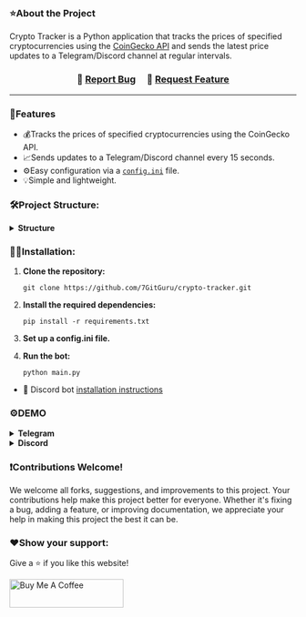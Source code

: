 ### ⭐About the Project
Crypto Tracker is a Python application that tracks the prices of specified cryptocurrencies using the [CoinGecko API](https://www.coingecko.com/en/api) and sends the latest price updates to a Telegram/Discord channel at regular intervals.

<h3 align="center">
    🔹
    <a href="https://github.com/7GitGuru/crypto-tracker/issues">Report Bug</a> &nbsp; &nbsp;
    🔹
    <a href="https://github.com/7GitGuru/crypto-tracker/issues">Request Feature</a>
</h3>

---

### 🚀Features
- 💰Tracks the prices of specified cryptocurrencies using the CoinGecko API.
- 📈Sends updates to a Telegram/Discord channel every 15 seconds.
- ⚙️Easy configuration via a [`config.ini`](https://github.com/7GitGuru/crypto-tracker/blob/main/config/config.ini) file.
- 💡Simple and lightweight.

### 🛠️Project Structure:
<details>
  <summary><b>Structure</b></summary>
    
```
crypto_tracker/
│
├── config/
│   └── config.ini
│
├── crypto_tracker - discord/
│   ├── config/
│        └── config.ini
│   │
│   ├── api_handling.py
│   ├── discord_bot.py
│   ├── requirements.txt
│   └── README.md
│
├── tests/
│   └──  tests.py
│  
├── api_handling.py
├── main.py
├── telegram_bot.py
├── requirements.txt
├── LICENSE
└── README.md
```
</details>

### 👨‍💻Installation:
1. **Clone the repository:**
   ```
   git clone https://github.com/7GitGuru/crypto-tracker.git
   ```

2. **Install the required dependencies:**
   ```
   pip install -r requirements.txt
   ```

3. **Set up a config.ini file.**

4. **Run the bot:**
   ```
   python main.py
   ```
- 🤖 Discord bot [installation instructions](https://github.com/7GitGuru/crypto-tracker/blob/main/crypto_tracker%20-%20discord/README.md)

### ⚙️DEMO

<details>
  <summary><b>Telegram</b></summary>
  
![Screenshot 2024-02-29 184301](https://github.com/7GitGuru/crypto-tracker/assets/154711952/5c9baee2-9632-4a7d-ae10-2ac93326be01)

</details>

<details>
  <summary><b>Discord</b></summary>
  
![image](https://github.com/7GitGuru/crypto-tracker/assets/154711952/62c2ecb4-01dd-4d11-92a5-0ba406ec585d)

</details>

### ❗Contributions Welcome!

We welcome all forks, suggestions, and improvements to this project. Your contributions help make this project better for everyone. Whether it's fixing a bug, adding a feature, or improving documentation, we appreciate your help in making this project the best it can be.

### ❤️Show your support:

Give a ⭐ if you like this website!

<a href="https://www.buymeacoffee.com/bohd4n" target="_blank"><img src="https://cdn.buymeacoffee.com/buttons/v2/default-violet.png" alt="Buy Me A Coffee" height= "50px" width= "200px" ></a>
